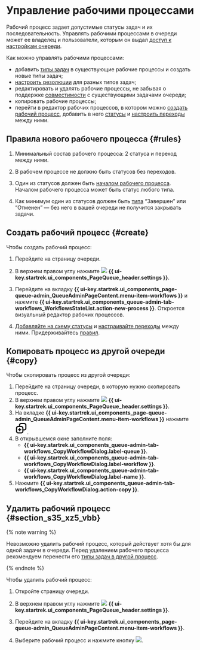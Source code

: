 # Управление рабочими процессами

Рабочий процесс задает допустимые статусы задач и их последовательность. Управлять рабочими процессами в очереди может ее владелец и пользователи, которым он выдал [доступ к настройкам очереди](queue-access.md).

Как можно управлять рабочими процессами:

* добавить [типы задач](./add-ticket-type.md) в существующие рабочие процессы и создать новые типы задач;
* [настроить резолюции](./create-resolution.md) для разных типов задач;
* редактировать и удалять рабочие процессы, не забывая о поддержке [совместимости](./backward-compatibility.md) с существующими задачами очереди;
* копировать рабочие процессы;
* перейти в редактор рабочих процессов, в котором можно [создать рабочий процесс](#create-workflow), добавить в него [статусы](./workflow-status-edit.md) и [настроить переходы](./workflow-action-edit.md) между ними.

## Правила нового рабочего процесса {#rules}

1. Минимальный состав рабочего процесса: 2 статуса и переход между ними.

1. В рабочем процессе не должно быть статусов без переходов.

1. Один из статусов должен быть [началом рабочего процесса](./workflow-status-edit.md#initial-status). Началом рабочего процесса может быть статус любого типа.

1. Как минимум один из статусов должен быть [типа](./workflow-status-edit.md#status-types) <q>Завершен</q> или <q>Отменен</q> — без него в вашей очереди не получится закрывать задачи.

## Создать рабочий процесс {#create}

Чтобы создать рабочий процесс:

1. Перейдите на страницу очереди.

1. В верхнем правом углу нажмите ![](../../_assets/tracker/svg/settings-old.svg) **{{ ui-key.startrek.ui_components_PageQueue_header.settings }}**.

1. Перейдите на вкладку **{{ ui-key.startrek.ui_components_page-queue-admin_QueueAdminPageContent.menu-item-workflows }}** и нажмите **{{ ui-key.startrek.ui_components_queue-admin-tab-workflows_WorkflowsStateList.action-new-process }}**. Откроется визуальный редактор рабочих процессов.

1. [Добавляйте на схему статусы](./workflow-status-edit.md#add-status) и [настраивайте переходы](./workflow-action-edit.md#add-action) между ними. Придерживайтесь [правил](#rules).

## Копировать процесс из другой очереди {#copy}

Чтобы скопировать процесс из другой очереди:

1. Перейдите на страницу очереди, в которую нужно скопировать процесс.
1. В верхнем правом углу нажмите ![](../../_assets/tracker/svg/settings-old.svg) **{{ ui-key.startrek.ui_components_PageQueue_header.settings }}**.
1. На вкладке **{{ ui-key.startrek.ui_components_page-queue-admin_QueueAdminPageContent.menu-item-workflows }}** нажмите ![](../../_assets/tracker/svg/copy-process.svg).
1. В открывшемся окне заполните поля:
   * **{{ ui-key.startrek.ui_components_queue-admin-tab-workflows_CopyWorkflowDialog.label-queue }}**.
   * **{{ ui-key.startrek.ui_components_queue-admin-tab-workflows_CopyWorkflowDialog.label-workflow }}**. 
   * **{{ ui-key.startrek.ui_components_queue-admin-tab-workflows_CopyWorkflowDialog.label-name }}**.
1. Нажмите **{{ ui-key.startrek.ui_components_queue-admin-tab-workflows_CopyWorkflowDialog.action-copy }}**.

## Удалить рабочий процесс {#section_s35_xz5_vbb}

{% note warning %}

Невозможно удалить рабочий процесс, который действует хотя бы для одной задачи в очереди. Перед удалением рабочего процесса рекомендуем перенести его [типы задач в другой процесс](backward-compatibility.md).

{% endnote %}

Чтобы удалить рабочий процесс:

1. Откройте страницу очереди.

1. В верхнем правом углу нажмите ![](../../_assets/tracker/svg/settings-old.svg) **{{ ui-key.startrek.ui_components_PageQueue_header.settings }}**.

1. Перейдите на вкладку **{{ ui-key.startrek.ui_components_page-queue-admin_QueueAdminPageContent.menu-item-workflows }}**.

1. Выберите рабочий процесс и нажмите кнопку ![](../../_assets/tracker/button-delete.png).
